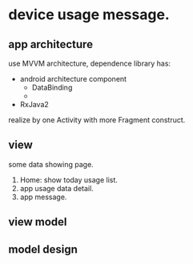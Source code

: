 # device usage message.

## app architecture
use MVVM architecture, dependence library has:
* android architecture component
    * DataBinding
    *
* RxJava2

realize by one Activity with more Fragment construct.

## view
some data showing page.
1. Home: show today usage list.
2. app usage data detail.
3. app message.

## view model

## model design



